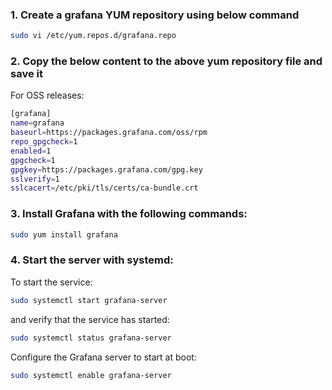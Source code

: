 
### 1. Create a grafana YUM repository using below command
```sh
sudo vi /etc/yum.repos.d/grafana.repo
```
### 2. Copy the below content to the above yum repository file and save it
For OSS releases:
```sh
[grafana]
name=grafana
baseurl=https://packages.grafana.com/oss/rpm
repo_gpgcheck=1
enabled=1
gpgcheck=1
gpgkey=https://packages.grafana.com/gpg.key
sslverify=1
sslcacert=/etc/pki/tls/certs/ca-bundle.crt
```
### 3. Install Grafana with the following commands:
```sh
sudo yum install grafana
```
### 4. Start the server with systemd:
To start the service:
```sh
sudo systemctl start grafana-server
```
and verify that the service has started:
```sh
sudo systemctl status grafana-server
```
Configure the Grafana server to start at boot:
```sh
sudo systemctl enable grafana-server
```



